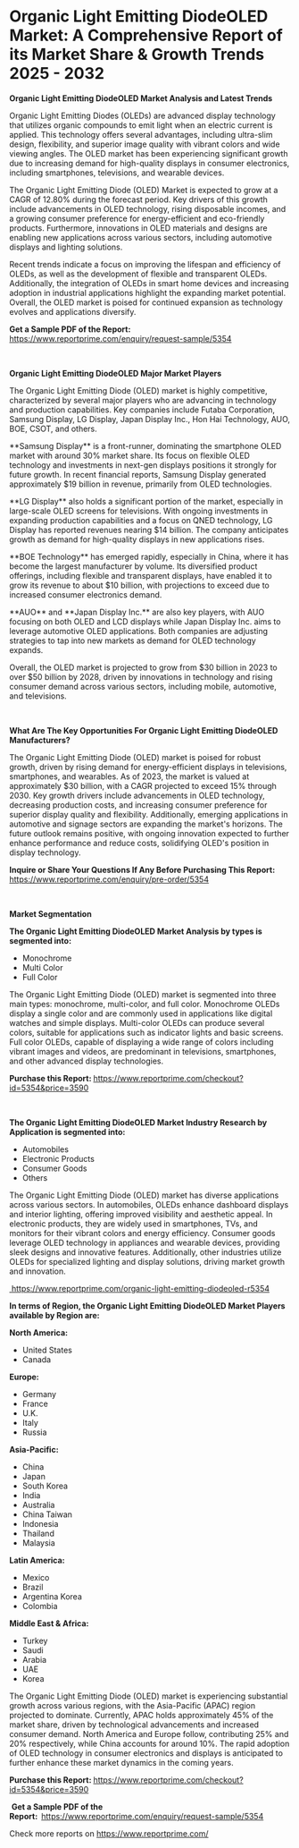<p><h1>Organic Light Emitting DiodeOLED Market: A Comprehensive Report of its Market Share & Growth Trends 2025 - 2032</h1></p><p><strong>Organic Light Emitting DiodeOLED Market Analysis and Latest Trends</strong></p>
<p><p>Organic Light Emitting Diodes (OLEDs) are advanced display technology that utilizes organic compounds to emit light when an electric current is applied. This technology offers several advantages, including ultra-slim design, flexibility, and superior image quality with vibrant colors and wide viewing angles. The OLED market has been experiencing significant growth due to increasing demand for high-quality displays in consumer electronics, including smartphones, televisions, and wearable devices.</p><p>The Organic Light Emitting Diode (OLED) Market is expected to grow at a CAGR of 12.80% during the forecast period. Key drivers of this growth include advancements in OLED technology, rising disposable incomes, and a growing consumer preference for energy-efficient and eco-friendly products. Furthermore, innovations in OLED materials and designs are enabling new applications across various sectors, including automotive displays and lighting solutions.</p><p>Recent trends indicate a focus on improving the lifespan and efficiency of OLEDs, as well as the development of flexible and transparent OLEDs. Additionally, the integration of OLEDs in smart home devices and increasing adoption in industrial applications highlight the expanding market potential. Overall, the OLED market is poised for continued expansion as technology evolves and applications diversify.</p></p>
<p><strong>Get a Sample PDF of the Report:&nbsp;</strong> <a href="https://www.reportprime.com/enquiry/request-sample/5354?utm_campaign=3086&utm_medium=2&utm_source=Github&utm_content=ia&utm_term=19032025&utm_id=organic-light-emitting-diodeoled">https://www.reportprime.com/enquiry/request-sample/5354</a></p>
<p>&nbsp;</p>
<p><strong>Organic Light Emitting DiodeOLED Major Market Players</strong></p>
<p><p>The Organic Light Emitting Diode (OLED) market is highly competitive, characterized by several major players who are advancing in technology and production capabilities. Key companies include Futaba Corporation, Samsung Display, LG Display, Japan Display Inc., Hon Hai Technology, AUO, BOE, CSOT, and others.</p><p>**Samsung Display** is a front-runner, dominating the smartphone OLED market with around 30% market share. Its focus on flexible OLED technology and investments in next-gen displays positions it strongly for future growth. In recent financial reports, Samsung Display generated approximately $19 billion in revenue, primarily from OLED technologies.</p><p>**LG Display** also holds a significant portion of the market, especially in large-scale OLED screens for televisions. With ongoing investments in expanding production capabilities and a focus on QNED technology, LG Display has reported revenues nearing $14 billion. The company anticipates growth as demand for high-quality displays in new applications rises.</p><p>**BOE Technology** has emerged rapidly, especially in China, where it has become the largest manufacturer by volume. Its diversified product offerings, including flexible and transparent displays, have enabled it to grow its revenue to about $10 billion, with projections to exceed due to increased consumer electronics demand.</p><p>**AUO** and **Japan Display Inc.** are also key players, with AUO focusing on both OLED and LCD displays while Japan Display Inc. aims to leverage automotive OLED applications. Both companies are adjusting strategies to tap into new markets as demand for OLED technology expands.</p><p>Overall, the OLED market is projected to grow from $30 billion in 2023 to over $50 billion by 2028, driven by innovations in technology and rising consumer demand across various sectors, including mobile, automotive, and televisions.</p></p>
<p>&nbsp;</p>
<p><strong>What Are The Key Opportunities For Organic Light Emitting DiodeOLED Manufacturers?</strong></p>
<p><p>The Organic Light Emitting Diode (OLED) market is poised for robust growth, driven by rising demand for energy-efficient displays in televisions, smartphones, and wearables. As of 2023, the market is valued at approximately $30 billion, with a CAGR projected to exceed 15% through 2030. Key growth drivers include advancements in OLED technology, decreasing production costs, and increasing consumer preference for superior display quality and flexibility. Additionally, emerging applications in automotive and signage sectors are expanding the market's horizons. The future outlook remains positive, with ongoing innovation expected to further enhance performance and reduce costs, solidifying OLED's position in display technology.</p></p>
<p><strong>Inquire or Share Your Questions If Any Before Purchasing This Report:</strong> <a href="https://www.reportprime.com/enquiry/pre-order/5354?utm_campaign=3086&utm_medium=2&utm_source=Github&utm_content=ia&utm_term=19032025&utm_id=organic-light-emitting-diodeoled">https://www.reportprime.com/enquiry/pre-order/5354</a></p>
<p>&nbsp;</p>
<p><strong>Market Segmentation</strong></p>
<p><strong>The Organic Light Emitting DiodeOLED Market Analysis by types is segmented into:</strong></p>
<p><ul><li>Monochrome</li><li>Multi Color</li><li>Full Color</li></ul></p>
<p><p>The Organic Light Emitting Diode (OLED) market is segmented into three main types: monochrome, multi-color, and full color. Monochrome OLEDs display a single color and are commonly used in applications like digital watches and simple displays. Multi-color OLEDs can produce several colors, suitable for applications such as indicator lights and basic screens. Full color OLEDs, capable of displaying a wide range of colors including vibrant images and videos, are predominant in televisions, smartphones, and other advanced display technologies.</p></p>
<p><strong>Purchase this Report:&nbsp;</strong><a href="https://www.reportprime.com/checkout?id=5354&price=3590&utm_campaign=3086&utm_medium=2&utm_source=Github&utm_content=ia&utm_term=19032025&utm_id=organic-light-emitting-diodeoled">https://www.reportprime.com/checkout?id=5354&price=3590</a></p>
<p>&nbsp;</p>
<p><strong>The Organic Light Emitting DiodeOLED Market Industry Research by Application is segmented into:</strong></p>
<p><ul><li>Automobiles</li><li>Electronic Products</li><li>Consumer Goods</li><li>Others</li></ul></p>
<p><p>The Organic Light Emitting Diode (OLED) market has diverse applications across various sectors. In automobiles, OLEDs enhance dashboard displays and interior lighting, offering improved visibility and aesthetic appeal. In electronic products, they are widely used in smartphones, TVs, and monitors for their vibrant colors and energy efficiency. Consumer goods leverage OLED technology in appliances and wearable devices, providing sleek designs and innovative features. Additionally, other industries utilize OLEDs for specialized lighting and display solutions, driving market growth and innovation.</p></p>
<p><a href="https://www.reportprime.com/organic-light-emitting-diodeoled-r5354?utm_campaign=3086&utm_medium=2&utm_source=Github&utm_content=ia&utm_term=19032025&utm_id=organic-light-emitting-diodeoled">&nbsp;https://www.reportprime.com/organic-light-emitting-diodeoled-r5354</a></p>
<p><strong>In terms of Region, the Organic Light Emitting DiodeOLED Market Players available by Region are:</strong></p>
<p>
    <p> <strong> North America: </strong>
        <ul>
            <li>United States</li>
            <li>Canada</li>
        </ul>
        </p> 
    <p> <strong> Europe: </strong>
        <ul>
            <li>Germany</li>
            <li>France</li>
            <li>U.K.</li>
            <li>Italy</li>
            <li>Russia</li>
        </ul>
        </p> 
    <p> <strong> Asia-Pacific: </strong>
        <ul>
            <li>China</li>
            <li>Japan</li>
            <li>South Korea</li>
            <li>India</li>
            <li>Australia</li>
            <li>China Taiwan</li>
            <li>Indonesia</li>
            <li>Thailand</li>
            <li>Malaysia</li>
        </ul>
        </p> 
    <p> <strong> Latin America: </strong>
        <ul>
            <li>Mexico</li>
            <li>Brazil</li>
            <li>Argentina Korea</li>
            <li>Colombia</li>
        </ul>
        </p> 
    <p> <strong> Middle East & Africa: </strong>
        <ul>
            <li>Turkey</li>
            <li>Saudi</li>
            <li>Arabia</li>
            <li>UAE</li>
            <li>Korea</li>
        </ul>
    </p>
    </p>
<p><p>The Organic Light Emitting Diode (OLED) market is experiencing substantial growth across various regions, with the Asia-Pacific (APAC) region projected to dominate. Currently, APAC holds approximately 45% of the market share, driven by technological advancements and increased consumer demand. North America and Europe follow, contributing 25% and 20% respectively, while China accounts for around 10%. The rapid adoption of OLED technology in consumer electronics and displays is anticipated to further enhance these market dynamics in the coming years.</p></p>
<p><strong>Purchase this Report: </strong><a href="https://www.reportprime.com/checkout?id=5354&price=3590&utm_campaign=3086&utm_medium=2&utm_source=Github&utm_content=ia&utm_term=19032025&utm_id=organic-light-emitting-diodeoled">https://www.reportprime.com/checkout?id=5354&price=3590</a></p>
<p>&nbsp;<strong>Get a Sample PDF of the Report:&nbsp;&nbsp;</strong><a href="https://www.reportprime.com/enquiry/request-sample/5354?utm_campaign=3086&utm_medium=2&utm_source=Github&utm_content=ia&utm_term=19032025&utm_id=organic-light-emitting-diodeoled">https://www.reportprime.com/enquiry/request-sample/5354</a></p>
<p><strong></strong></p>
<p>Check more reports on <a href="https://www.reportprime.com/?utm_campaign=3086&utm_medium=2&utm_source=Github&utm_content=ia&utm_term=19032025&utm_id=organic-light-emitting-diodeoled">https://www.reportprime.com/</a></p>